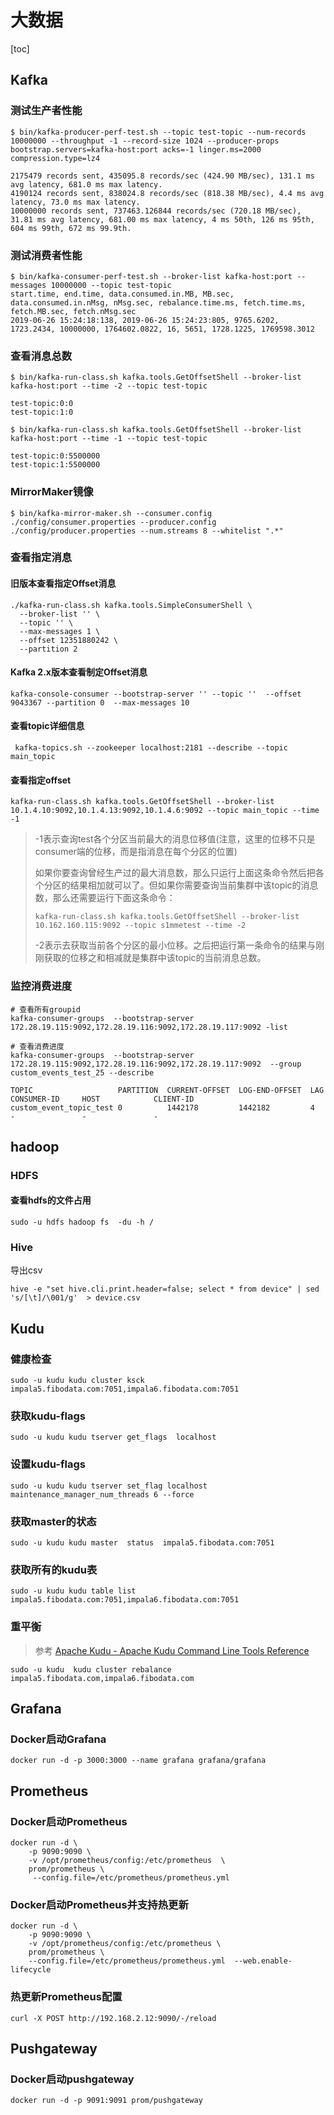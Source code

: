 # 大数据

[toc]



## Kafka

### 测试生产者性能

```shell
$ bin/kafka-producer-perf-test.sh --topic test-topic --num-records 10000000 --throughput -1 --record-size 1024 --producer-props bootstrap.servers=kafka-host:port acks=-1 linger.ms=2000 compression.type=lz4

2175479 records sent, 435095.8 records/sec (424.90 MB/sec), 131.1 ms avg latency, 681.0 ms max latency.
4190124 records sent, 838024.8 records/sec (818.38 MB/sec), 4.4 ms avg latency, 73.0 ms max latency.
10000000 records sent, 737463.126844 records/sec (720.18 MB/sec), 31.81 ms avg latency, 681.00 ms max latency, 4 ms 50th, 126 ms 95th, 604 ms 99th, 672 ms 99.9th.
```

### 测试消费者性能

```shell
$ bin/kafka-consumer-perf-test.sh --broker-list kafka-host:port --messages 10000000 --topic test-topic
start.time, end.time, data.consumed.in.MB, MB.sec, data.consumed.in.nMsg, nMsg.sec, rebalance.time.ms, fetch.time.ms, fetch.MB.sec, fetch.nMsg.sec
2019-06-26 15:24:18:138, 2019-06-26 15:24:23:805, 9765.6202, 1723.2434, 10000000, 1764602.0822, 16, 5651, 1728.1225, 1769598.3012
```



### 查看消息总数

```shell
$ bin/kafka-run-class.sh kafka.tools.GetOffsetShell --broker-list kafka-host:port --time -2 --topic test-topic

test-topic:0:0
test-topic:1:0

$ bin/kafka-run-class.sh kafka.tools.GetOffsetShell --broker-list kafka-host:port --time -1 --topic test-topic

test-topic:0:5500000
test-topic:1:5500000
```



### MirrorMaker镜像

```shell
$ bin/kafka-mirror-maker.sh --consumer.config ./config/consumer.properties --producer.config ./config/producer.properties --num.streams 8 --whitelist ".*"
```



### 查看指定消息

#### 旧版本查看指定Offset消息

```shell
./kafka-run-class.sh kafka.tools.SimpleConsumerShell \
  --broker-list '' \
  --topic '' \
  --max-messages 1 \
  --offset 12351880242 \
  --partition 2
```



#### Kafka 2.x版本查看制定Offset消息

```shell
kafka-console-consumer --bootstrap-server '' --topic ''  --offset 9043367 --partition 0  --max-messages 10  
```



#### 查看topic详细信息

```shell
 kafka-topics.sh --zookeeper localhost:2181 --describe --topic main_topic
```



#### 查看指定offset

```shell
kafka-run-class.sh kafka.tools.GetOffsetShell --broker-list 10.1.4.10:9092,10.1.4.13:9092,10.1.4.6:9092 --topic main_topic --time -1
```



> -1表示查询test各个分区当前最大的消息位移值(注意，这里的位移不只是consumer端的位移，而是指消息在每个分区的位置)
>
> ​    如果你要查询曾经生产过的最大消息数，那么只运行上面这条命令然后把各个分区的结果相加就可以了。但如果你需要查询当前集群中该topic的消息数，那么还需要运行下面这条命令：
>
> ```shell
> kafka-run-class.sh kafka.tools.GetOffsetShell --broker-list 10.162.160.115:9092 --topic s1mmetest --time -2
> ```
>
> ​    -2表示去获取当前各个分区的最小位移。之后把运行第一条命令的结果与刚刚获取的位移之和相减就是集群中该topic的当前消息总数。



### 监控消费进度

```shell
# 查看所有groupid
kafka-consumer-groups  --bootstrap-server 172.28.19.115:9092,172.28.19.116:9092,172.28.19.117:9092 -list

# 查看消费进度
kafka-consumer-groups  --bootstrap-server 172.28.19.115:9092,172.28.19.116:9092,172.28.19.117:9092  --group  custom_events_test_25 --describe

```



```text
TOPIC                   PARTITION  CURRENT-OFFSET  LOG-END-OFFSET  LAG             CONSUMER-ID     HOST            CLIENT-ID
custom_event_topic_test 0          1442178         1442182         4               -               -               -
```



## hadoop

### HDFS

#### 查看hdfs的文件占用

```shell
sudo -u hdfs hadoop fs  -du -h /
```

### Hive

导出csv

```shell
hive -e "set hive.cli.print.header=false; select * from device" | sed 's/[\t]/\001/g'  > device.csv
```





## Kudu

### 健康检查

```shell
sudo -u kudu kudu cluster ksck impala5.fibodata.com:7051,impala6.fibodata.com:7051
```

### 获取kudu-flags

```shell
sudo -u kudu kudu tserver get_flags  localhost
```

### 设置kudu-flags

```shell
sudo -u kudu kudu tserver set_flag localhost  maintenance_manager_num_threads 6 --force
```

### 获取master的状态

```shell
sudo -u kudu kudu master  status  impala5.fibodata.com:7051
```

### 获取所有的kudu表

```shell
sudo -u kudu kudu table list impala5.fibodata.com:7051,impala6.fibodata.com:7051
```
### 重平衡

> 参考 [Apache Kudu - Apache Kudu Command Line Tools Reference](https://kudu.apache.org/docs/command_line_tools_reference.html#cluster-rebalance)

```shell
sudo -u kudu  kudu cluster rebalance impala5.fibodata.com,impala6.fibodata.com
```



## Grafana

### Docker启动Grafana

```shell
docker run -d -p 3000:3000 --name grafana grafana/grafana
```

## Prometheus

### Docker启动Prometheus

```shell
docker run -d \
    -p 9090:9090 \
    -v /opt/prometheus/config:/etc/prometheus  \
    prom/prometheus \
     --config.file=/etc/prometheus/prometheus.yml
```



### Docker启动Prometheus并支持热更新



```shell
docker run -d \
    -p 9090:9090 \
    -v /opt/prometheus/config:/etc/prometheus \
    prom/prometheus \
    --config.file=/etc/prometheus/prometheus.yml  --web.enable-lifecycle
```



### 热更新Prometheus配置

```shell
curl -X POST http://192.168.2.12:9090/-/reload
```



## Pushgateway

### Docker启动pushgateway

```shell
docker run -d -p 9091:9091 prom/pushgateway
```







